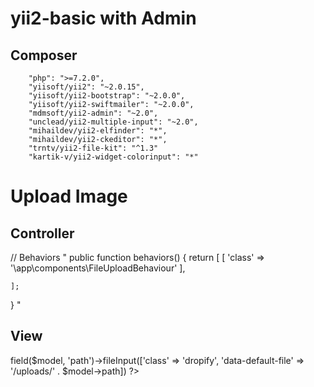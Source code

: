# yii2-basic with Admin
## Composer
        "php": ">=7.2.0",
        "yiisoft/yii2": "~2.0.15",
        "yiisoft/yii2-bootstrap": "~2.0.0",
        "yiisoft/yii2-swiftmailer": "~2.0.0",
        "mdmsoft/yii2-admin": "~2.0",
        "unclead/yii2-multiple-input": "~2.0",
        "mihaildev/yii2-elfinder": "*",
        "mihaildev/yii2-ckeditor": "*",
        "trntv/yii2-file-kit": "^1.3"
        "kartik-v/yii2-widget-colorinput": "*"

# Upload Image

## Controller
// Behaviors
"
public function behaviors()
{
    return [
        [
            'class' => '\app\components\FileUploadBehaviour'
        ],

    ];
}
"
## View
<?= $form->field($model, 'path')->fileInput(['class' => 'dropify', 'data-default-file' => '/uploads/' . $model->path]) ?>
